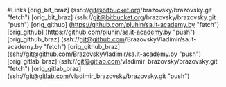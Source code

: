 #Links
[orig_bit_braz]	(ssh://git@bitbucket.org/brazovsky/brazovsky.git "fetch")
[orig_bit_braz]	(ssh://git@bitbucket.org/brazovsky/brazovsky.git "push")
[orig_github]	(https://github.com/pluhin/sa.it-academy.by "fetch")
[orig_github]	(https://github.com/pluhin/sa.it-academy.by "push")
[orig_github_braz]	(ssh://git@github.com/BrazovskyVladimir/sa.it-academy.by "fetch")
[orig_github_braz]	(ssh://git@github.com/BrazovskyVladimir/sa.it-academy.by "push")
[orig_gitlab_braz]	(ssh://git@gitlab.com/vladimir_brazovsky/brazovsky.git "fetch")
[orig_gitlab_braz]	(ssh://git@gitlab.com/vladimir_brazovsky/brazovsky.git "push")
